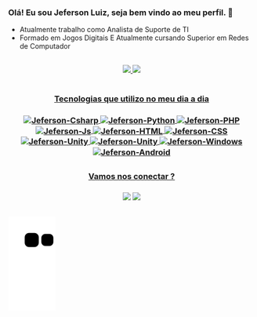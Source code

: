 
 ### Olá! Eu sou Jeferson Luiz, seja bem vindo ao meu perfil. 👋

- Atualmente trabalho como Analista de Suporte de TI
- Formado em Jogos Digitais E Atualmente cursando Superior em Redes de Computador

 ##

<div align="center">
  <a href="https://github.com/Jefersong3">
  <img height="180em" src="https://github-readme-stats.vercel.app/api?username=Jefersong3&show_icons=false&theme=blue-green&include_all_commits=true&count_private=true"/>
  <img height="180em" src="https://github-readme-stats.vercel.app/api/top-langs/?username=Jefersong3&layout=compact&langs_count=7&theme=blue-green"/>
</div>
 
 
<div align="center" style="display: inline_block"><br>
  <h3>Tecnologias que utilizo no meu dia a dia<h3>
  <img align="center" alt="Jeferson-Csharp" height="30" width="40" src="https://cdn.jsdelivr.net/gh/devicons/devicon/icons/csharp/csharp-original.svg">
  <img align="center" alt="Jeferson-Python" height="30" width="40" src="https://cdn.jsdelivr.net/gh/devicons/devicon/icons/python/python-original.svg">
  <img align="center" alt="Jeferson-PHP" height="30" width="40" src="https://cdn.jsdelivr.net/gh/devicons/devicon/icons/php/php-original.svg">
  <img align="center" alt="Jeferson-Js" height="30" width="40" src="https://cdn.jsdelivr.net/gh/devicons/devicon/icons/javascript/javascript-plain.svg">
  <img align="center" alt="Jeferson-HTML" height="30" width="40" src="https://cdn.jsdelivr.net/gh/devicons/devicon/icons/html5/html5-original.svg">
  <img align="center" alt="Jeferson-CSS" height="30" width="40" src="https://cdn.jsdelivr.net/gh/devicons/devicon/icons/css3/css3-original.svg">
  <img align="center" alt="Jeferson-Unity" height="30" width="40" src="https://cdn.jsdelivr.net/gh/devicons/devicon/icons/unity/unity-original.svg">
  <img align="center" alt="Jeferson-Unity" height="30" width="40" src="https://cdn.jsdelivr.net/gh/devicons/devicon/icons/putty/putty-original.svg">
  <img align="center" alt="Jeferson-Windows" height="30" width="40" src="https://cdn.jsdelivr.net/gh/devicons/devicon/icons/windows8/windows8-original.svg">
   <img align="center" alt="Jeferson-Android" height="30" width="40" src="https://cdn.jsdelivr.net/gh/devicons/devicon/icons/android/android-original.svg">
</div>
  
 ##
  
  <div align="center">
   <h3>Vamos nos conectar ?<h3>
  <a href="https://www.linkedin.com/in/Jeferson-Luiz-Silva" target="_blank"><img src="https://img.shields.io/badge/LinkedIn-0077B5?style=for-the-badge&logo=linkedin&logoColor=white"></a>  
  <a href="https://www.instagram.com/jefersonluizg3" target="_blank"><img src="https://img.shields.io/badge/Instagram-E4405F?style=for-the-badge&logo=instagram&logoColor=white" target="_blank"></a>
  </div>
  
  ##
  
  ![Snake animation](https://github.com/Jefersong3/Jefersong3/blob/output/github-contribution-grid-snake.svg)
  
  
